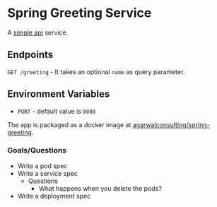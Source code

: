 # Spring Greeting Service

A [simple api](https://github.com/AgarwalConsulting/DockerTraining/tree/master/examples/1-web-apps/spring-greeting/go) service.

## Endpoints

`GET /greeting` - It takes an optional `name` as query parameter.

## Environment Variables

- `PORT` - default value is `8080`

The app is packaged as a docker image at [agarwalconsulting/spring-greeting](https://hub.docker.com/repository/docker/agarwalconsulting/spring-greeting).

### Goals/Questions

- Write a pod spec
- Write a service spec
  - Questions
    - What happens when you delete the pods?
- Write a deployment spec
